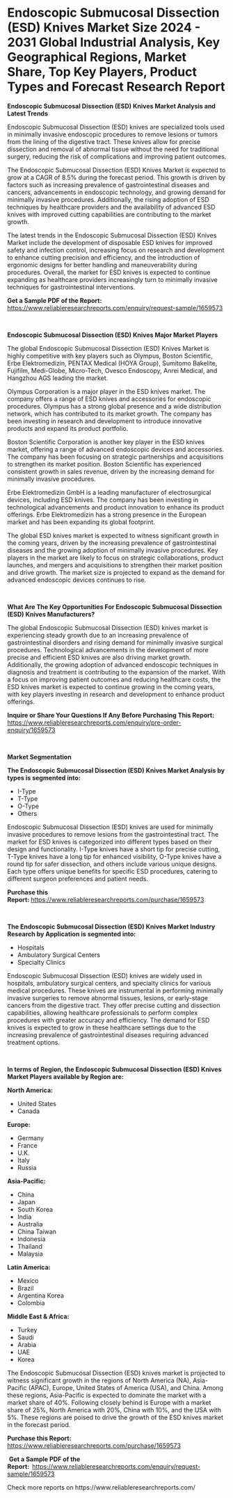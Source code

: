 <p><h1>Endoscopic Submucosal Dissection (ESD) Knives Market Size 2024 - 2031 Global Industrial Analysis, Key Geographical Regions, Market Share, Top Key Players, Product Types and Forecast Research Report</h1></p><p><strong>Endoscopic Submucosal Dissection (ESD) Knives Market Analysis and Latest Trends</strong></p>
<p><p>Endoscopic Submucosal Dissection (ESD) knives are specialized tools used in minimally invasive endoscopic procedures to remove lesions or tumors from the lining of the digestive tract. These knives allow for precise dissection and removal of abnormal tissue without the need for traditional surgery, reducing the risk of complications and improving patient outcomes.</p><p>The Endoscopic Submucosal Dissection (ESD) Knives Market is expected to grow at a CAGR of 8.5% during the forecast period. This growth is driven by factors such as increasing prevalence of gastrointestinal diseases and cancers, advancements in endoscopic technology, and growing demand for minimally invasive procedures. Additionally, the rising adoption of ESD techniques by healthcare providers and the availability of advanced ESD knives with improved cutting capabilities are contributing to the market growth.</p><p>The latest trends in the Endoscopic Submucosal Dissection (ESD) Knives Market include the development of disposable ESD knives for improved safety and infection control, increasing focus on research and development to enhance cutting precision and efficiency, and the introduction of ergonomic designs for better handling and maneuverability during procedures. Overall, the market for ESD knives is expected to continue expanding as healthcare providers increasingly turn to minimally invasive techniques for gastrointestinal interventions.</p></p>
<p><strong>Get a Sample PDF of the Report:&nbsp;</strong> <a href="https://www.reliableresearchreports.com/enquiry/request-sample/1659573">https://www.reliableresearchreports.com/enquiry/request-sample/1659573</a></p>
<p>&nbsp;</p>
<p><strong>Endoscopic Submucosal Dissection (ESD) Knives Major Market Players</strong></p>
<p><p>The global Endoscopic Submucosal Dissection (ESD) Knives Market is highly competitive with key players such as Olympus, Boston Scientific, Erbe Elektromedizin, PENTAX Medical (HOYA Group), Sumitomo Bakelite, Fujifilm, Medi-Globe, Micro-Tech, Ovesco Endoscopy, Anrei Medical, and Hangzhou AGS leading the market. </p><p>Olympus Corporation is a major player in the ESD knives market. The company offers a range of ESD knives and accessories for endoscopic procedures. Olympus has a strong global presence and a wide distribution network, which has contributed to its market growth. The company has been investing in research and development to introduce innovative products and expand its product portfolio.</p><p>Boston Scientific Corporation is another key player in the ESD knives market, offering a range of advanced endoscopic devices and accessories. The company has been focusing on strategic partnerships and acquisitions to strengthen its market position. Boston Scientific has experienced consistent growth in sales revenue, driven by the increasing demand for minimally invasive procedures.</p><p>Erbe Elektromedizin GmbH is a leading manufacturer of electrosurgical devices, including ESD knives. The company has been investing in technological advancements and product innovation to enhance its product offerings. Erbe Elektromedizin has a strong presence in the European market and has been expanding its global footprint.</p><p>The global ESD knives market is expected to witness significant growth in the coming years, driven by the increasing prevalence of gastrointestinal diseases and the growing adoption of minimally invasive procedures. Key players in the market are likely to focus on strategic collaborations, product launches, and mergers and acquisitions to strengthen their market position and drive growth. The market size is projected to expand as the demand for advanced endoscopic devices continues to rise.</p></p>
<p>&nbsp;</p>
<p><strong>What Are The Key Opportunities For Endoscopic Submucosal Dissection (ESD) Knives Manufacturers?</strong></p>
<p><p>The global Endoscopic Submucosal Dissection (ESD) knives market is experiencing steady growth due to an increasing prevalence of gastrointestinal disorders and rising demand for minimally invasive surgical procedures. Technological advancements in the development of more precise and efficient ESD knives are also driving market growth. Additionally, the growing adoption of advanced endoscopic techniques in diagnosis and treatment is contributing to the expansion of the market. With a focus on improving patient outcomes and reducing healthcare costs, the ESD knives market is expected to continue growing in the coming years, with key players investing in research and development to enhance product offerings.</p></p>
<p><strong>Inquire or Share Your Questions If Any Before Purchasing This Report:</strong> <a href="https://www.reliableresearchreports.com/enquiry/pre-order-enquiry/1659573">https://www.reliableresearchreports.com/enquiry/pre-order-enquiry/1659573</a></p>
<p>&nbsp;</p>
<p><strong>Market Segmentation</strong></p>
<p><strong>The Endoscopic Submucosal Dissection (ESD) Knives Market Analysis by types is segmented into:</strong></p>
<p><ul><li>I-Type</li><li>T-Type</li><li>O-Type</li><li>Others</li></ul></p>
<p><p>Endoscopic Submucosal Dissection (ESD) knives are used for minimally invasive procedures to remove lesions from the gastrointestinal tract. The market for ESD knives is categorized into different types based on their design and functionality. I-Type knives have a short tip for precise cutting, T-Type knives have a long tip for enhanced visibility, O-Type knives have a round tip for safer dissection, and others include various unique designs. Each type offers unique benefits for specific ESD procedures, catering to different surgeon preferences and patient needs.</p></p>
<p><strong>Purchase this Report:&nbsp;</strong><a href="https://www.reliableresearchreports.com/purchase/1659573">https://www.reliableresearchreports.com/purchase/1659573</a></p>
<p>&nbsp;</p>
<p><strong>The Endoscopic Submucosal Dissection (ESD) Knives Market Industry Research by Application is segmented into:</strong></p>
<p><ul><li>Hospitals</li><li>Ambulatory Surgical Centers</li><li>Specialty Clinics</li></ul></p>
<p><p>Endoscopic Submucosal Dissection (ESD) knives are widely used in hospitals, ambulatory surgical centers, and specialty clinics for various medical procedures. These knives are instrumental in performing minimally invasive surgeries to remove abnormal tissues, lesions, or early-stage cancers from the digestive tract. They offer precise cutting and dissection capabilities, allowing healthcare professionals to perform complex procedures with greater accuracy and efficiency. The demand for ESD knives is expected to grow in these healthcare settings due to the increasing prevalence of gastrointestinal diseases requiring advanced treatment options.</p></p>
<p>&nbsp;</p>
<p><strong>In terms of Region, the Endoscopic Submucosal Dissection (ESD) Knives Market Players available by Region are:</strong></p>
<p>
    <p> <strong> North America: </strong>
        <ul>
            <li>United States</li>
            <li>Canada</li>
        </ul>
        </p> 
    <p> <strong> Europe: </strong>
        <ul>
            <li>Germany</li>
            <li>France</li>
            <li>U.K.</li>
            <li>Italy</li>
            <li>Russia</li>
        </ul>
        </p> 
    <p> <strong> Asia-Pacific: </strong>
        <ul>
            <li>China</li>
            <li>Japan</li>
            <li>South Korea</li>
            <li>India</li>
            <li>Australia</li>
            <li>China Taiwan</li>
            <li>Indonesia</li>
            <li>Thailand</li>
            <li>Malaysia</li>
        </ul>
        </p> 
    <p> <strong> Latin America: </strong>
        <ul>
            <li>Mexico</li>
            <li>Brazil</li>
            <li>Argentina Korea</li>
            <li>Colombia</li>
        </ul>
        </p> 
    <p> <strong> Middle East & Africa: </strong>
        <ul>
            <li>Turkey</li>
            <li>Saudi</li>
            <li>Arabia</li>
            <li>UAE</li>
            <li>Korea</li>
        </ul>
    </p>
    </p>
<p><p>The Endoscopic Submucosal Dissection (ESD) knives market is projected to witness significant growth in the regions of North America (NA), Asia-Pacific (APAC), Europe, United States of America (USA), and China. Among these regions, Asia-Pacific is expected to dominate the market with a market share of 40%. Following closely behind is Europe with a market share of 25%, North America with 20%, China with 10%, and the USA with 5%. These regions are poised to drive the growth of the ESD knives market in the forecast period.</p></p>
<p><strong>Purchase this Report: </strong><a href="https://www.reliableresearchreports.com/purchase/1659573">https://www.reliableresearchreports.com/purchase/1659573</a></p>
<p>&nbsp;<strong>Get a Sample PDF of the Report:&nbsp;&nbsp;</strong><a href="https://www.reliableresearchreports.com/enquiry/request-sample/1659573">https://www.reliableresearchreports.com/enquiry/request-sample/1659573</a></p>
<p><strong></strong></p>
<p>Check more reports on https://www.reliableresearchreports.com/</p>